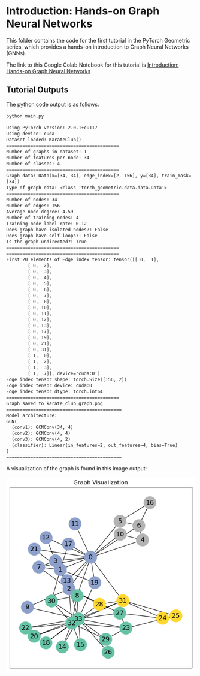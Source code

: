 # Introduction: Hands-on Graph Neural Networks

This folder contains the code for the first tutorial in the PyTorch Geometric series, which provides a hands-on introduction to Graph Neural Networks (GNNs).

The link to this Google Colab Notebook for this tutorial is [Introduction: Hands-on Graph Neural Networks](https://colab.research.google.com/drive/1h3-vJGRVloF5zStxL5I0rSy4ZUPNsjy8)

## Tutorial Outputs

The python code output is as follows:

```bash
python main.py
```

```plaintext
Using PyTorch version: 2.0.1+cu117
Using device: cuda
Dataset loaded: KarateClub()
==========================================
Number of graphs in dataset: 1
Number of features per node: 34
Number of classes: 4
==========================================
Graph data: Data(x=[34, 34], edge_index=[2, 156], y=[34], train_mask=[34])
Type of graph data: <class 'torch_geometric.data.data.Data'>
==========================================
Number of nodes: 34
Number of edges: 156
Average node degree: 4.59
Number of training nodes: 4
Training node label rate: 0.12
Does graph have isolated nodes?: False
Does graph have self-loops?: False
Is the graph undirected?: True
==========================================
==========================================
First 20 elements of Edge index tensor: tensor([[ 0,  1],
        [ 0,  2],
        [ 0,  3],
        [ 0,  4],
        [ 0,  5],
        [ 0,  6],
        [ 0,  7],
        [ 0,  8],
        [ 0, 10],
        [ 0, 11],
        [ 0, 12],
        [ 0, 13],
        [ 0, 17],
        [ 0, 19],
        [ 0, 21],
        [ 0, 31],
        [ 1,  0],
        [ 1,  2],
        [ 1,  3],
        [ 1,  7]], device='cuda:0')
Edge index tensor shape: torch.Size([156, 2])
Edge index tensor device: cuda:0
Edge index tensor dtype: torch.int64
==========================================
Graph saved to karate_club_graph.png
===========================================
Model architecture:
GCN(
  (conv1): GCNConv(34, 4)
  (conv2): GCNConv(4, 4)
  (conv3): GCNConv(4, 2)
  (classifier): Linear(in_features=2, out_features=4, bias=True)
)
===========================================
```

A visualization of the graph is found in this image output:

![Karate Club Graph](./karate_club_graph.png)

